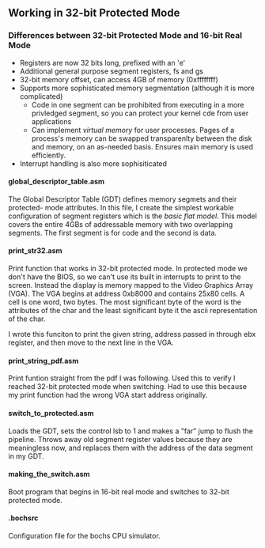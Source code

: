## Working in 32-bit Protected Mode

### Differences between 32-bit Protected Mode and 16-bit Real Mode

* Registers are now 32 bits long, prefixed with an 'e'
* Additional general purpose segment registers, fs and gs
* 32-bit memory offset, can access 4GB of memory (0xffffffff)
* Supports more sophisticated memory segmentation (although it is more 
complicated)
	* Code in one segment can be prohibited from executing in a more 
privledged segment, so you can protect your kernel cde from user applications
	* Can implement _virtual memory_ for user processes. Pages of a 
process's memory can be swapped transparenlty between the disk and memory, 
on an as-needed basis. Ensures main memory is used efficiently. 
* Interrupt handling is also more sophisiticated

#### global\_descriptor\_table.asm

The Global Descriptor Table (GDT) defines memory segmets and their protected-
mode attributes. In this file, I create the simplest workable configuration of 
segment registers which is the _basic flat model_. This model covers the entire 
4GBs of addressable memory with two overlapping segments. The first segment is 
for code and the second is data. 


#### print\_str32.asm

Print function that works in 32-bit protected mode. In protected mode we don't 
have the BIOS, so we can't use its built in interrupts to print to the screen. 
Instead the display is memory mapped to the Video Graphics Array (VGA). The 
VGA begins at address 0xb8000 and contains 25x80 cells. A cell is one word, two 
bytes. The most significant byte of the word is the attributes of the char and 
the least significant byte it the ascii representation of the char. 

I wrote this funciton to print the given string, address passed in through 
ebx register, and then move to the next line in the VGA.


#### print\_string\_pdf.asm

Print funtion straight from the pdf I was following. Used this to verify
I reached 32-bit protected mode when switching. Had to use this because my 
print function had the wrong VGA start address originally. 


#### switch\_to\_protected.asm

Loads the GDT, sets the control lsb to 1 and makes a "far" jump to flush the 
pipeline. Throws away old segment register values because they are meaningless 
now, and replaces them with the address of the data segment in my GDT. 


#### making\_the\_switch.asm

Boot program that begins in 16-bit real mode and switches to 32-bit 
protected mode. 

#### .bochsrc

Configuration file for the bochs CPU simulator. 
